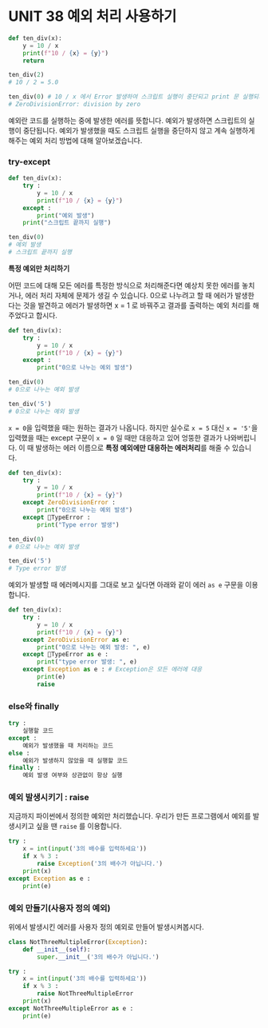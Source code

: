 # UNIT 38 예외 처리 사용하기

```python
def ten_div(x):
	y = 10 / x
	print(f"10 / {x} = {y}")
	return

ten_div(2)
# 10 / 2 = 5.0

ten_div(0) # 10 / x 에서 Error 발생하여 스크립트 실행이 중단되고 print 문 실행되지 않음
# ZeroDivisionError: division by zero 
```

예외란 코드를 실행하는 중에 발생한 에러를 뜻합니다. 예외가 발생하면 스크립트의 실행이 중단됩니다. 예외가 발생했을 때도 스크립트 실행을 중단하지 않고 계속 실행하게 해주는 예외 처리 방법에 대해 알아보겠습니다. 

### try-except
```python
def ten_div(x):
	try :
		y = 10 / x
		print(f"10 / {x} = {y}")
	except :
		print("예외 발생")
	print("스크립트 끝까지 실행")

ten_div(0)
# 예외 발생
# 스크립트 끝까지 실행
```

**특정 예외만 처리하기**

어떤 코드에 대해 모든 에러를 특정한 방식으로 처리해준다면 예상치 못한 에러를 놓치거나, 에러 처리 자체에 문제가 생길 수 있습니다. 0으로 나누려고 할 때 에러가 발생한다는 것을 발견하고 에러가 발생하면 x = 1 로 바꿔주고 결과를 출력하는 예외 처리를 해주었다고 합시다. 

```python
def ten_div(x):
	try :
		y = 10 / x
		print(f"10 / {x} = {y}")
	except :
		print("0으로 나누는 예외 발생")

ten_div(0)
# 0으로 나누는 예외 발생

ten_div('5')
# 0으로 나누는 예외 발생
```
 
 `x = 0`을 입력했을 때는 원하는 결과가 나옵니다. 하지만 실수로 `x = 5` 대신 `x = '5'`을 입력했을 때는 except 구문이 `x = 0` 일 때만 대응하고 있어 엉뚱한 결과가 나와버립니다. 이 때 발생하는 에러 이름으로 **특정 예외에만 대응하는 에러처리**를 해줄 수 있습니다. 

```python
def ten_div(x):
	try :
		y = 10 / x
		print(f"10 / {x} = {y}")
	except ZeroDivisionError :
		print("0으로 나누는 예외 발생")
	except TypeError :
		print("Type error 발생")

ten_div(0)
# 0으로 나누는 예외 발생

ten_div('5')
# Type error 발생
```

예외가 발생할 때 에러메시지를 그대로 보고 싶다면 아래와 같이 에러 `as e` 구문을 이용합니다. 
```python
def ten_div(x):
	try :
		y = 10 / x
		print(f"10 / {x} = {y}")
	except ZeroDivisionError as e:
		print("0으로 나누는 예외 발생: ", e)
	except TypeError as e :
		print("type error 발생: ", e)
	except Exception as e : # Exception은 모든 에러에 대응 
		print(e)
		raise 
```

### else와 finally
```python
try :
	실행할 코드
except :
	예외가 발생했을 때 처리하는 코드
else :
	예외가 발생하지 않았을 때 실행할 코드
finally :
	예외 발생 여부와 상관없이 항상 실행
```

### 예외 발생시키기 : raise
지금까지 파이썬에서 정의한 예외만 처리했습니다. 우리가 만든 프로그램에서 예외를 발생시키고 싶을 땐 `raise` 를 이용합니다. 

```python
try :
	x = int(input('3의 배수를 입력하세요'))
	if x % 3 :
		raise Exception('3의 배수가 아닙니다.')
	print(x)
except Exception as e :
	print(e)
```

### 예외 만들기(사용자 정의 예외)

위에서 발생시킨 에러를 사용자 정의 예외로 만들어 발생시켜봅시다. 

```python
class NotThreeMultipleError(Exception):
	def __init__(self):
		super.__init__('3의 배수가 아닙니다.')

try :
	x = int(input('3의 배수를 입력하세요'))
	if x % 3 :
		raise NotThreeMultipleError
	print(x)
except NotThreeMultipleError as e :
	print(e)
```

